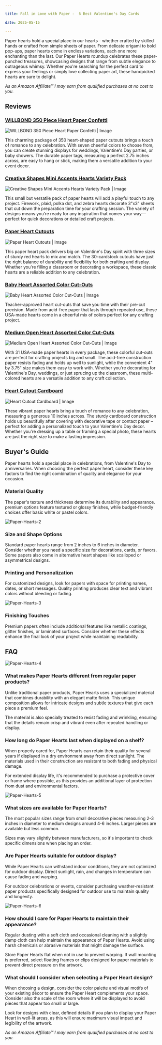 ```yaml
---

title: Fall in Love with Paper -  6 Best Valentine's Day Cards

date: 2025-05-15

---
```


Paper hearts hold a special place in our hearts - whether crafted by skilled hands or crafted from simple sheets of paper. From delicate origami to bold pop-ups, paper hearts come in endless variations, each one more enchanting than the last. Our Paper Hearts roundup celebrates these paper-punched treasures, showcasing designs that range from subtle elegance to outrageous whimsy. Whether you're searching for the perfect card to express your feelings or simply love collecting paper art, these handpicked hearts are sure to delight. 

*As an Amazon Affiliate™ I may earn from qualified purchases at no cost to you.*


## Reviews


### [WILLBOND 350 Piece Heart Paper Confetti](https://serp.ly/@bar/amazon/Paper+Hearts?utm\_term=willbond-350-piece-heart-paper-confetti)

![WILLBOND 350 Piece Heart Paper Confetti | Image](https://encrypted-tbn2.gstatic.com/shopping?q=tbn:ANd9GcRDIPom4YekSJUVdxtE4El8iFogP6Ba0NOSfdI-S5xYRiyGcsDyyyAQM9RPLahPeO1VEgv4Edhx3I6m-26RmVA8STka5YjATw&usqp=CAY)

This charming package of 350 heart-shaped paper cutouts brings a touch of romance to any celebration. With seven cheerful colors to choose from, you can create stunning displays for weddings, Valentine's Day parties, or baby showers. The durable paper tags, measuring a perfect 2.75 inches across, are easy to hang or stick, making them a versatile addition to your event decor. 


### [Creative Shapes Mini Accents Hearts Variety Pack](https://serp.ly/@bar/amazon/Paper+Hearts?utm\_term=creative-shapes-mini-accents-hearts-variety-pack)

![Creative Shapes Mini Accents Hearts Variety Pack | Image](https://encrypted-tbn0.gstatic.com/shopping?q=tbn:ANd9GcQo7DySSYnA8G0hSN6Y2g42\_hLj8nihr7w\_farbDUTGVTrUt4NmEtz3fvw9cUJALQoQsE1199\_ar26UXVurwjNUkW0mcdclrA&usqp=CAY)

This small but versatile pack of paper hearts will add a playful touch to any project. Firework, plaid, polka dot, and zebra hearts decorate 3"x3" sheets that cut down the preparation time for your crafting session. The variety of designs means you're ready for any inspiration that comes your way—perfect for quick decorations or detailed craft projects. 


### [Paper Heart Cutouts](https://serp.ly/@bar/amazon/Paper+Hearts?utm\_term=paper-heart-cutouts)

![Paper Heart Cutouts | Image](https://encrypted-tbn1.gstatic.com/shopping?q=tbn:ANd9GcSkDw4-lEwRhyIvd1as9muRI9sk5mL33kFx7kKkBedMoNzEXTn0XMIW5UuKAb1g7GFuuyOu-WMGIlH12lI7Niz8y3Y9tOGPyg&usqp=CAY)

This paper heart pack delivers big on Valentine's Day spirit with three sizes of sturdy red hearts to mix and match. The 30-cardstock cutouts have just the right balance of durability and flexibility for both crafting and display. Whether you're filling a classroom or decorating a workspace, these classic hearts are a reliable addition to any celebration. 


### [Baby Heart Assorted Color Cut-Outs](https://serp.ly/@bar/amazon/Paper+Hearts?utm\_term=baby-heart-assorted-color-cut-outs)

![Baby Heart Assorted Color Cut-Outs | Image](https://encrypted-tbn2.gstatic.com/shopping?q=tbn:ANd9GcTsZObd-qX7QbH-ck7Z8AKSpUCZ6wIDA91SKu5mGPh-lL9WqyOvGVHuVwDaCDDI0jHnmlOelIVqy2X8A5RW4g-9WBXOYMJa&usqp=CAY)

Teacher-approved heart cut-outs that save you time with their pre-cut precision. Made from acid-free paper that lasts through repeated use, these USA-made hearts come in a cheerful mix of colors perfect for any crafting project. 


### [Medium Open Heart Assorted Color Cut-Outs](https://serp.ly/@bar/amazon/Paper+Hearts?utm\_term=medium-open-heart-assorted-color-cut-outs)

![Medium Open Heart Assorted Color Cut-Outs | Image](https://encrypted-tbn0.gstatic.com/shopping?q=tbn:ANd9GcSrnzLT3rG-vlUzBnLGmuN\_phiQbffPXt9\_s5kL15v1FON1thhOrruv-81jLtufCnQhRTBlpHOeGy13VB08IzY0tnDHTpyLNSaCe3abNZMubi\_SSbKpxpxR&usqp=CAY)

With 31 USA-made paper hearts in every package, these colorful cut-outs are perfect for crafting projects big and small. The acid-free construction paper resists fading and holds up well to sunlight, while the convenient 4" by 3.75" size makes them easy to work with. Whether you're decorating for Valentine's Day, weddings, or just sprucing up the classroom, these multi-colored hearts are a versatile addition to any craft collection. 


### [Heart Cutout Cardboard](https://serp.ly/@bar/amazon/Paper+Hearts?utm\_term=heart-cutout-cardboard)

![Heart Cutout Cardboard | Image](https://encrypted-tbn2.gstatic.com/shopping?q=tbn:ANd9GcTvZ5nVywvM8DuqxDGhWDn4hHiLyqSMTKLej8cpYROGTO7eEheGImFnb9IV0V77n\_Cmqgs\_m924K83aB4GrFhaCeL2msn5JD0CR8uPJ0hVizSas88HVeKaK&usqp=CAY)

These vibrant paper hearts bring a touch of romance to any celebration, measuring a generous 10 inches across. The sturdy cardboard construction holds up beautifully after covering with decorative tape or contact paper – perfect for adding a personalized touch to your Valentine's Day decor. Whether you're dressing up a table or framing a special photo, these hearts are just the right size to make a lasting impression. 


## Buyer's Guide

Paper hearts hold a special place in celebrations, from Valentine's Day to anniversaries. When choosing the perfect paper heart, consider these key factors to find the right combination of quality and elegance for your occasion. 


### Material Quality

The paper's texture and thickness determine its durability and appearance. premium options feature textured or glossy finishes, while budget-friendly choices offer basic white or pastel colors. 

![Paper-Hearts-2](https://imagedelivery.net/vy2bglCGN6hEeWOnSe2c7A/Paper-Hearts-2/h=540,fit=pad,background=black)


### Size and Shape Options

Standard paper hearts range from 2 inches to 6 inches in diameter. Consider whether you need a specific size for decorations, cards, or favors. Some papers also come in alternative heart shapes like scalloped or asymmetrical designs. 


### Printing and Personalization

For customized designs, look for papers with space for printing names, dates, or short messages. Quality printing produces clear text and vibrant colors without bleeding or fading. 

![Paper-Hearts-3](https://imagedelivery.net/vy2bglCGN6hEeWOnSe2c7A/Paper-Hearts-3/h=540,fit=pad,background=black)


### Finishing Touches

Premium papers often include additional features like metallic coatings, glitter finishes, or laminated surfaces. Consider whether these effects enhance the final look of your project while maintaining readability. 


## FAQ

![Paper-Hearts-4](https://imagedelivery.net/vy2bglCGN6hEeWOnSe2c7A/Paper-Hearts-4/h=540,fit=pad,background=black)


### What makes Paper Hearts different from regular paper products?

Unlike traditional paper products, Paper Hearts uses a specialized material that combines durability with an elegant matte finish. This unique composition allows for intricate designs and subtle textures that give each piece a premium feel. 

The material is also specially treated to resist fading and wrinkling, ensuring that the details remain crisp and vibrant even after repeated handling or display. 


### How long do Paper Hearts last when displayed on a shelf?

When properly cared for, Paper Hearts can retain their quality for several years if displayed in a dry environment away from direct sunlight. The materials used in their construction are resistant to both fading and physical damage. 

For extended display life, it's recommended to purchase a protective cover or frame where possible, as this provides an additional layer of protection from dust and environmental factors. 

![Paper-Hearts-5](https://imagedelivery.net/vy2bglCGN6hEeWOnSe2c7A/Paper-Hearts-5/h=540,fit=pad,background=black)


### What sizes are available for Paper Hearts?

The most popular sizes range from small decorative pieces measuring 2-3 inches in diameter to medium designs around 4-6 inches. Larger pieces are available but less common. 

Sizes may vary slightly between manufacturers, so it's important to check specific dimensions when placing an order. 


### Are Paper Hearts suitable for outdoor display?

While Paper Hearts can withstand indoor conditions, they are not optimized for outdoor display. Direct sunlight, rain, and changes in temperature can cause fading and warping. 

For outdoor celebrations or events, consider purchasing weather-resistant paper products specifically designed for outdoor use to maintain quality and longevity. 

![Paper-Hearts-6](https://imagedelivery.net/vy2bglCGN6hEeWOnSe2c7A/Paper-Hearts-6/h=540,fit=pad,background=black)


### How should I care for Paper Hearts to maintain their appearance?

Regular dusting with a soft cloth and occasional cleaning with a slightly damp cloth can help maintain the appearance of Paper Hearts. Avoid using harsh chemicals or abrasive materials that might damage the surface. 

Store Paper Hearts flat when not in use to prevent warping. If wall mounting is preferred, select floating frames or clips designed for paper materials to prevent direct pressure on the artwork. 


### What should I consider when selecting a Paper Heart design?

When choosing a design, consider the color palette and visual motifs of your existing décor to ensure the Paper Heart complements your space. Consider also the scale of the room where it will be displayed to avoid pieces that appear too small or large. 

Look for designs with clear, defined details if you plan to display your Paper Heart in well-lit areas, as this will ensure maximum visual impact and legibility of the artwork. 

*As an Amazon Affiliate™ I may earn from qualified purchases at no cost to you.*